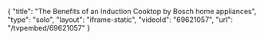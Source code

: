 {
    "title": "The Benefits of an Induction Cooktop by Bosch home appliances",
    "type": "solo",
    "layout": "iframe-static",
    "videoId": "69621057",
    "url": "\/tvpembed\/69621057"
}